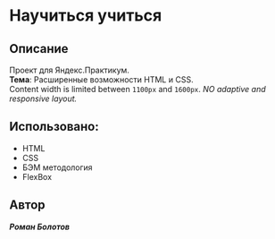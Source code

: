 # Научиться учиться

## **Описание**

Проект для Яндекс.Практикум.  
**Тема**: Расширенные возможности HTML и CSS.  
Content width is limited between `1100px` and `1600px`. _NO adaptive and responsive layout._

## **Использовано:**
- HTML
- CSS
- БЭМ методология
- FlexBox

## **Автор**

**_Роман Болотов_**
